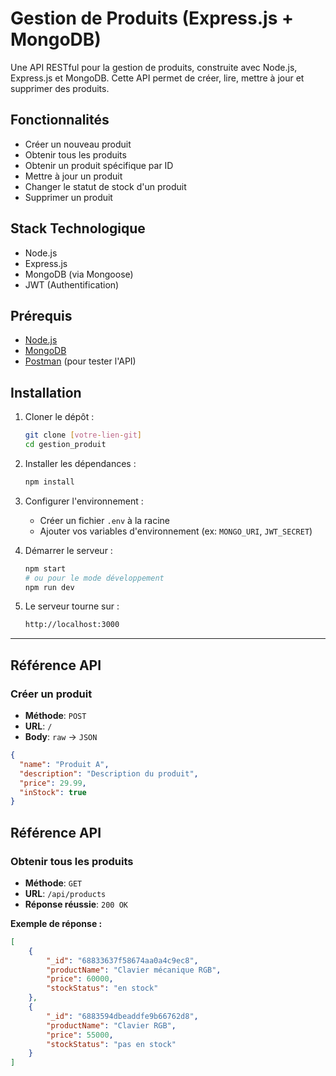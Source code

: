 # Gestion de Produits (Express.js + MongoDB)

Une API RESTful pour la gestion de produits, construite avec Node.js, Express.js et MongoDB. Cette API permet de créer, lire, mettre à jour et supprimer des produits.

## Fonctionnalités

- Créer un nouveau produit
- Obtenir tous les produits
- Obtenir un produit spécifique par ID
- Mettre à jour un produit
- Changer le statut de stock d'un produit
- Supprimer un produit

## Stack Technologique

- Node.js
- Express.js
- MongoDB (via Mongoose)
- JWT (Authentification)

## Prérequis

- [Node.js](https://nodejs.org/)
- [MongoDB](https://www.mongodb.com/)
- [Postman](https://www.postman.com/) (pour tester l'API)

## Installation

1. Cloner le dépôt :

    ```bash
    git clone [votre-lien-git]
    cd gestion_produit
    ```

2. Installer les dépendances :

    ```bash
    npm install
    ```

3. Configurer l'environnement :
   - Créer un fichier `.env` à la racine
   - Ajouter vos variables d'environnement (ex: `MONGO_URI`, `JWT_SECRET`)

4. Démarrer le serveur :

    ```bash
    npm start
    # ou pour le mode développement
    npm run dev
    ```

5. Le serveur tourne sur :

    ```bash
    http://localhost:3000
    ```

---

## Référence API

### Créer un produit
- **Méthode**: `POST`
- **URL**: `/`
- **Body**: `raw` → `JSON`

```json
{
  "name": "Produit A",
  "description": "Description du produit",
  "price": 29.99,
  "inStock": true
}
```
## Référence API

### Obtenir tous les produits
- **Méthode**: `GET`
- **URL**: `/api/products`
- **Réponse réussie**: `200 OK`

**Exemple de réponse :**
```json
[
    {
        "_id": "68833637f58674aa0a4c9ec8",
        "productName": "Clavier mécanique RGB",
        "price": 60000,
        "stockStatus": "en stock"
    },
    {
        "_id": "6883594dbeaddfe9b66762d8",
        "productName": "Clavier RGB",
        "price": 55000,
        "stockStatus": "pas en stock"
    }
]
